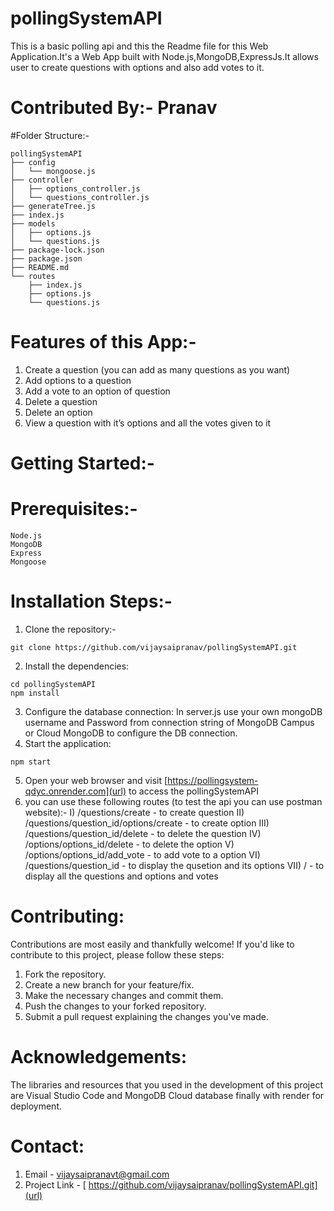 ﻿# pollingSystemAPI
 This is a basic polling api and this the Readme file for this Web Application.It's a Web App built with Node.js,MongoDB,ExpressJs.It allows user to create questions with options and also add votes to it.
 
# Contributed By:- Pranav

#Folder Structure:-
```
pollingSystemAPI
├── config
│   └── mongoose.js
├── controller
│   ├── options_controller.js
│   └── questions_controller.js
├── generateTree.js
├── index.js
├── models
│   ├── options.js
│   └── questions.js
├── package-lock.json
├── package.json
├── README.md
└── routes
    ├── index.js
    ├── options.js
    └── questions.js
```
# Features of this App:-
  1. Create a question (you can add as many questions as you want)
  2. Add options to a question
  3. Add a vote to an option of question
  4. Delete a question
  5. Delete an option 
  6. View a question with it’s options and all the votes given to it
# Getting Started:-
# Prerequisites:-
```
Node.js
MongoDB
Express
Mongoose
```
# Installation Steps:-
1. Clone the repository:-
```
git clone https://github.com/vijaysaipranav/pollingSystemAPI.git
```
2. Install the dependencies:
```
cd pollingSystemAPI
npm install
```
3. Configure the database connection:
In server.js use your own mongoDB username and Password from connection string of MongoDB Campus or Cloud MongoDB to configure the DB connection.
4. Start the application:
```
npm start
```
5. Open your web browser and visit [https://pollingsystem-qdyc.onrender.com](url) to access the pollingSystemAPI
6. you can use these following routes (to test the api you can use postman website):-
   I) /questions/create - to create question
   II) /questions/question_id/options/create - to create option
   III) /questions/question_id/delete - to delete the question
   IV) /options/options_id/delete - to delete the option
   V) /options/options_id/add_vote - to add vote to a option
   VI) /questions/question_id - to display the qusetion and its options
   VII) / - to display all the questions and options and votes

# Contributing:
Contributions are most easily and thankfully welcome! If you'd like to contribute to this project, please follow these steps:
1. Fork the repository.
2. Create a new branch for your feature/fix.
3. Make the necessary changes and commit them.
4. Push the changes to your forked repository.
5. Submit a pull request explaining the changes you've made.

# Acknowledgements:
The libraries and resources that you used in the development of this project are Visual Studio Code and MongoDB Cloud database finally with render for deployment.
# Contact:

1. Email - [vijaysaipranavt@gmail.com](url)
2. Project Link - [ https://github.com/vijaysaipranav/pollingSystemAPI.git](url)
